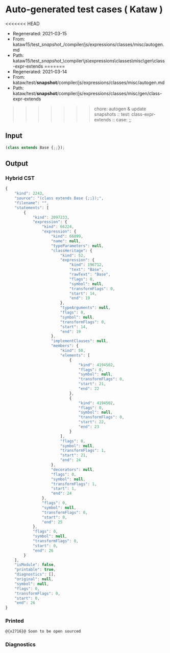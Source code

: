 # Auto-generated test cases ( Kataw )
<<<<<<< HEAD
- Regenerated: 2021-03-15
- From: kataw15/test\__snapshot__/compiler/js/expressions/classes/misc/autogen.md
- Path: kataw15/test\__snapshot__\compiler\js\expressions\classes\misc\gen\class-expr-extends
=======
- Regenerated: 2021-03-14
- From: kataw/test/__snapshot__/compiler/js/expressions/classes/misc/autogen.md
- Path: kataw/test/__snapshot__/compiler/js/expressions/classes/misc/gen/class-expr-extends
>>>>>>> chore: autogen & update snapshots
> :: test: class-expr-extends
> :: case: ;;
## Input

`````js
(class extends Base {;;});
`````

## Output

### Hybrid CST

```javascript
{
    "kind": 2243,
    "source": "(class extends Base {;;});",
    "filename": "",
    "statements": [
        {
            "kind": 2097233,
            "expression": {
                "kind": 66224,
                "expression": {
                    "kind": 66099,
                    "name": null,
                    "typeParameters": null,
                    "classHeritage": {
                        "kind": 52,
                        "expression": {
                            "kind": 196712,
                            "text": "Base",
                            "rawText": "Base",
                            "flags": 0,
                            "symbol": null,
                            "transformFlags": 0,
                            "start": 14,
                            "end": 19
                        },
                        "typeArguments": null,
                        "flags": 0,
                        "symbol": null,
                        "transformFlags": 0,
                        "start": 14,
                        "end": 19
                    },
                    "implementClauses": null,
                    "members": {
                        "kind": 50,
                        "elements": [
                            {
                                "kind": 4194502,
                                "flags": 0,
                                "symbol": null,
                                "transformFlags": 0,
                                "start": 21,
                                "end": 22
                            },
                            {
                                "kind": 4194502,
                                "flags": 0,
                                "symbol": null,
                                "transformFlags": 0,
                                "start": 22,
                                "end": 23
                            }
                        ],
                        "flags": 0,
                        "symbol": null,
                        "transformFlags": 1,
                        "start": 21,
                        "end": 24
                    },
                    "decorators": null,
                    "flags": 0,
                    "symbol": null,
                    "transformFlags": 1,
                    "start": 1,
                    "end": 24
                },
                "flags": 0,
                "symbol": null,
                "transformFlags": 0,
                "start": 0,
                "end": 25
            },
            "flags": 0,
            "symbol": null,
            "transformFlags": 0,
            "start": 0,
            "end": 26
        }
    ],
    "isModule": false,
    "printable": true,
    "diagnostics": [],
    "original": null,
    "symbol": null,
    "flags": 0,
    "transformFlags": 0,
    "start": 0,
    "end": 26
}
```

### Printed

```javascript
@{x2716}@ Soon to be open sourced
```

### Diagnostics

```javascript

```


